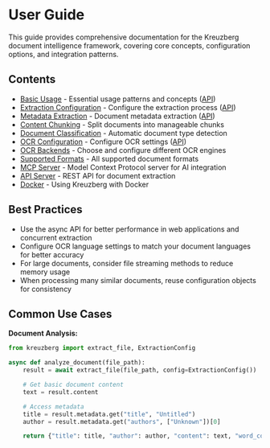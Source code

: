 # User Guide

This guide provides comprehensive documentation for the Kreuzberg document intelligence framework, covering core concepts, configuration options, and integration patterns.

## Contents

- [Basic Usage](basic-usage.md) - Essential usage patterns and concepts ([API](../api-reference/extraction-functions.md))
- [Extraction Configuration](extraction-configuration.md) - Configure the extraction process ([API](../api-reference/types.md#extractionconfig))
- [Metadata Extraction](metadata-extraction.md) - Document metadata extraction ([API](../api-reference/types.md#metadata))
- [Content Chunking](chunking.md) - Split documents into manageable chunks
- [Document Classification](document-classification.md) - Automatic document type detection
- [OCR Configuration](ocr-configuration.md) - Configure OCR settings ([API](../api-reference/ocr-configuration.md))
- [OCR Backends](ocr-backends.md) - Choose and configure different OCR engines
- [Supported Formats](supported-formats.md) - All supported document formats
- [MCP Server](mcp-server.md) - Model Context Protocol server for AI integration
- [API Server](api-server.md) - REST API for document extraction
- [Docker](docker.md) - Using Kreuzberg with Docker

## Best Practices

- Use the async API for better performance in web applications and concurrent extraction
- Configure OCR language settings to match your document languages for better accuracy
- For large documents, consider file streaming methods to reduce memory usage
- When processing many similar documents, reuse configuration objects for consistency

## Common Use Cases

**Document Analysis:**

```python
from kreuzberg import extract_file, ExtractionConfig

async def analyze_document(file_path):
    result = await extract_file(file_path, config=ExtractionConfig())

    # Get basic document content
    text = result.content

    # Access metadata
    title = result.metadata.get("title", "Untitled")
    author = result.metadata.get("authors", ["Unknown"])[0]

    return {"title": title, "author": author, "content": text, "word_count": len(text.split()), "char_count": len(text)}
```
